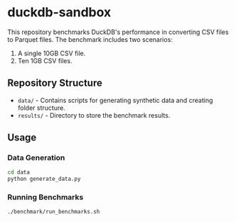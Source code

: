 # duckdb-sandbox

This repository benchmarks DuckDB's performance in converting CSV files to Parquet files. The benchmark includes two scenarios:
1. A single 10GB CSV file.
2. Ten 1GB CSV files.

## Repository Structure
- `data/` - Contains scripts for generating synthetic data and creating folder structure.
- `results/` - Directory to store the benchmark results.

## Usage

### Data Generation

```bash
cd data
python generate_data.py
```

### Running Benchmarks
```bash
./benchmark/run_benchmarks.sh
```